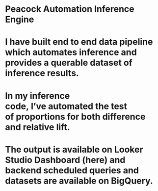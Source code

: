 # Peacock Automation Inference Engine

# I have built end to end data pipeline which automates inference and provides a querable dataset of inference results.
# In my inference code, I’ve automated the test of proportions for both difference and relative lift.
# The output is available on Looker Studio Dashboard (here) and backend scheduled queries and datasets are available on BigQuery.​


